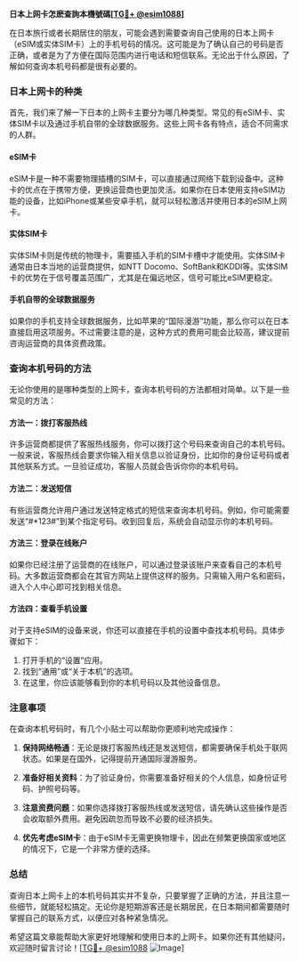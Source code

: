 **日本上网卡怎麽查詢本機號碼[[TG💪+ @esim1088](https://t.me/s/esim1088)]**

在日本旅行或者长期居住的朋友，可能会遇到需要查询自己使用的日本上网卡（eSIM或实体SIM卡）上的手机号码的情况。这可能是为了确认自己的号码是否正确，或者是为了方便在国际范围内进行电话和短信联系。无论出于什么原因，了解如何查询本机号码都是很有必要的。

### 日本上网卡的种类

首先，我们来了解一下日本的上网卡主要分为哪几种类型。常见的有eSIM卡、实体SIM卡以及通过手机自带的全球数据服务。这些上网卡各有特点，适合不同需求的人群。

#### eSIM卡

eSIM卡是一种不需要物理插槽的SIM卡，可以直接通过网络下载到设备中。这种卡的优点在于携带方便，更换运营商也更加灵活。如果你在日本使用支持eSIM功能的设备，比如iPhone或某些安卓手机，就可以轻松激活并使用日本的eSIM上网卡。

#### 实体SIM卡

实体SIM卡则是传统的物理卡，需要插入手机的SIM卡槽中才能使用。实体SIM卡通常由日本当地的运营商提供，如NTT Docomo、SoftBank和KDDI等。实体SIM卡的优势在于信号覆盖范围广，尤其是在偏远地区，信号可能比eSIM更稳定。

#### 手机自带的全球数据服务

如果你的手机支持全球数据服务，比如苹果的“国际漫游”功能，那么你可以在日本直接启用这项服务。不过需要注意的是，这种方式的费用可能会比较高，建议提前咨询运营商的具体资费政策。

### 查询本机号码的方法

无论你使用的是哪种类型的上网卡，查询本机号码的方法都相对简单。以下是一些常见的方法：

#### 方法一：拨打客服热线

许多运营商都提供了客服热线服务，你可以拨打这个号码来查询自己的本机号码。一般来说，客服热线会要求你输入相关信息以验证身份，比如你的身份证号码或者其他联系方式。一旦验证成功，客服人员就会告诉你你的本机号码。

#### 方法二：发送短信

有些运营商允许用户通过发送特定格式的短信来查询本机号码。例如，你可能需要发送“#*123#”到某个指定号码。收到回复后，系统会自动显示你的本机号码。

#### 方法三：登录在线账户

如果你已经注册了运营商的在线账户，可以通过登录该账户来查看自己的本机号码。大多数运营商都会在其官方网站上提供这样的服务。只需输入用户名和密码，进入个人中心即可找到相关信息。

#### 方法四：查看手机设置

对于支持eSIM的设备来说，你还可以直接在手机的设置中查找本机号码。具体步骤如下：
1. 打开手机的“设置”应用。
2. 找到“通用”或“关于本机”的选项。
3. 在这里，你应该能够看到你的本机号码以及其他设备信息。

### 注意事项

在查询本机号码时，有几个小贴士可以帮助你更顺利地完成操作：

1. **保持网络畅通**：无论是拨打客服热线还是发送短信，都需要确保手机处于联网状态。如果是在国外，记得提前开通国际漫游服务。
   
2. **准备好相关资料**：为了验证身份，你需要准备好相关的个人信息，如身份证号码、护照号码等。

3. **注意资费问题**：如果你选择拨打客服热线或发送短信，请先确认这些操作是否会收取额外费用。避免因疏忽而导致不必要的经济损失。

4. **优先考虑eSIM卡**：由于eSIM卡无需更换物理卡，因此在频繁更换国家或地区的情况下，它是一个非常方便的选择。

### 总结

查询日本上网卡上的本机号码其实并不复杂，只要掌握了正确的方法，并且注意一些细节，就能轻松搞定。无论你是短期游客还是长期居民，在日本期间都需要随时掌握自己的联系方式，以便应对各种紧急情况。

希望这篇文章能帮助大家更好地理解和使用日本的上网卡。如果你还有其他疑问，欢迎随时留言讨论！[[TG💪+ @esim1088](https://t.me/s/esim1088) ![Image](https://i.postimg.cc/4NQfJmqS/Snipaste-2025-05-13-00-14-12.png)]